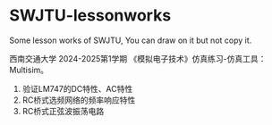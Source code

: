 # SWJTU-lessonworks
Some lesson works of SWJTU, You can draw on it but not copy it.

  西南交通大学  2024-2025第1学期
《模拟电子技术》仿真练习-仿真工具：Multisim。
1.	验证LM747的DC特性、AC特性
2.	RC桥式选频网络的频率响应特性
3.	RC桥式正弦波振荡电路
